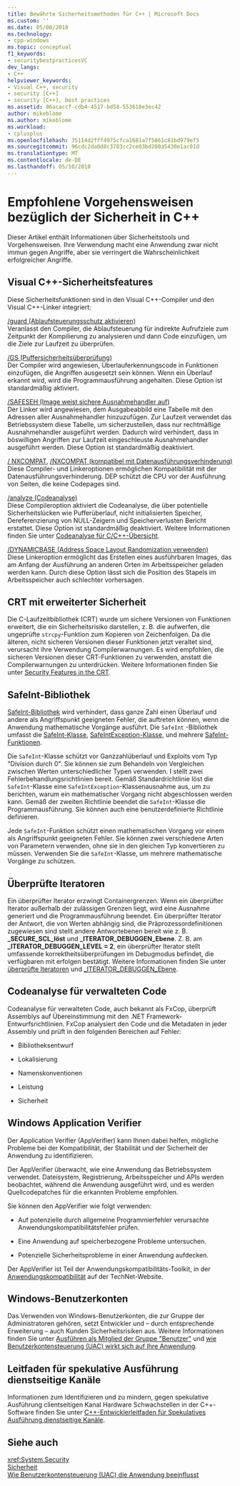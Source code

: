 ```yaml
---
title: Bewährte Sicherheitsmethoden für C++ | Microsoft Docs
ms.custom: ''
ms.date: 05/08/2018
ms.technology:
- cpp-windows
ms.topic: conceptual
f1_keywords:
- securitybestpracticesVC
dev_langs:
- C++
helpviewer_keywords:
- Visual C++, security
- security [C++]
- security [C++], best practices
ms.assetid: 86acaccf-cdb4-4517-bd58-553618e3ec42
author: mikeblome
ms.author: mikeblome
ms.workload:
- cplusplus
ms.openlocfilehash: 35114d2fff4975cfca1681a7f5861c81bd979ef5
ms.sourcegitcommit: 96cdc2da0d8c3783cc2ce03bd280a5430e1ac01d
ms.translationtype: MT
ms.contentlocale: de-DE
ms.lasthandoff: 05/10/2018
---
```

# <a name="security-best-practices-for-c"></a>Empfohlene Vorgehensweisen bezüglich der Sicherheit in C++

Dieser Artikel enthält Informationen über Sicherheitstools und Vorgehensweisen. Ihre Verwendung macht eine Anwendung zwar nicht immun gegen Angriffe, aber sie verringert die Wahrscheinlichkeit erfolgreicher Angriffe.  
  
## <a name="visual-c-security-features"></a>Visual C++-Sicherheitsfeatures

 Diese Sicherheitsfunktionen sind in den Visual C++-Compiler und den Visual C++-Linker integriert:  
  
 [/guard (Ablaufsteuerungsschutz aktivieren)](../build/reference/guard-enable-control-flow-guard.md)  
 Veranlasst den Compiler, die Ablaufsteuerung für indirekte Aufrufziele zum Zeitpunkt der Kompilierung zu analysieren und dann Code einzufügen, um die Ziele zur Laufzeit zu überprüfen.  
  
 [/GS (Puffersicherheitsüberprüfung)](../build/reference/gs-buffer-security-check.md)  
 Der Compiler wird angewiesen, Überlauferkennungscode in Funktionen einzufügen, die Angriffen ausgesetzt sein können. Wenn ein Überlauf erkannt wird, wird die Programmausführung angehalten. Diese Option ist standardmäßig aktiviert.  
  
 [/SAFESEH (Image weist sichere Ausnahmehandler auf)](../build/reference/safeseh-image-has-safe-exception-handlers.md)  
 Der Linker wird angewiesen, dem Ausgabeabbild eine Tabelle mit den Adressen aller Ausnahmehandler hinzuzufügen. Zur Laufzeit verwendet das Betriebssystem diese Tabelle, um sicherzustellen, dass nur rechtmäßige Ausnahmehandler ausgeführt werden. Dadurch wird verhindert, dass in böswilligen Angriffen zur Laufzeit eingeschleuste Ausnahmehandler ausgeführt werden. Diese Option ist standardmäßig deaktiviert.  
  
 [/ NXCOMPAT](../build/reference/nxcompat.md),  [ /NXCOMPAT (kompatibel mit Datenausführungsverhinderung)](../build/reference/nxcompat-compatible-with-data-execution-prevention.md)  
 Diese Compiler- und Linkeroptionen ermöglichen Kompatibilität mit der Datenausführungsverhinderung. DEP schützt die CPU vor der Ausführung von Seiten, die keine Codepages sind.  
  
 [/analyze (Codeanalyse)](../build/reference/analyze-code-analysis.md)  
 Diese Compileroption aktiviert die Codeanalyse, die über potentielle Sicherheitslücken wie Pufferüberlauf, nicht initialisierten Speicher, Dereferenzierung von NULL-Zeigern und Speicherverlusten Bericht erstattet. Diese Option ist standardmäßig deaktiviert. Weitere Informationen finden Sie unter [Codeanalyse für C/C++-Übersicht](/visualstudio/code-quality/code-analysis-for-c-cpp-overview).  
  
 [/DYNAMICBASE (Address Space Layout Randomization verwenden)](../build/reference/dynamicbase-use-address-space-layout-randomization.md)  
 Diese Linkeroption ermöglicht das Erstellen eines ausführbaren Images, das am Anfang der Ausführung an anderen Orten im Arbeitsspeicher geladen werden kann. Durch diese Option lässt sich die Position des Stapels im Arbeitsspeicher auch schlechter vorhersagen.  
  
## <a name="security-enhanced-crt"></a>CRT mit erweiterter Sicherheit  
 Die C-Laufzeitbibliothek (CRT) wurde um sichere Versionen von Funktionen erweitert, die ein Sicherheitsrisiko darstellen, z. B. die aufwerfen, die ungeprüfte `strcpy`-Funktion zum Kopieren von Zeichenfolgen. Da die älteren, nicht sicheren Versionen dieser Funktionen jetzt veraltet sind, verursacht ihre Verwendung Compilerwarnungen. Es wird empfohlen, die sicheren Versionen dieser CRT-Funktionen zu verwenden, anstatt die Compilerwarnungen zu unterdrücken. Weitere Informationen finden Sie unter [Security Features in the CRT](../c-runtime-library/security-features-in-the-crt.md).  
  
## <a name="safeint-library"></a>SafeInt-Bibliothek  
 [SafeInt-Bibliothek](../windows/safeint-library.md) wird verhindert, dass ganze Zahl einen Überlauf und andere als Angriffspunkt geeigneten Fehler, die auftreten können, wenn die Anwendung mathematische Vorgänge ausführt. Die `SafeInt` -Bibliothek umfasst die [SafeInt-Klasse](../windows/safeint-class.md), [SafeIntException-Klasse](../windows/safeintexception-class.md), und mehrere [SafeInt-Funktionen](../windows/safeint-functions.md).  
  
 Die `SafeInt`-Klasse schützt vor Ganzzahlüberlauf und Exploits vom Typ "Division durch 0". Sie können sie zum Behandeln von Vergleichen zwischen Werten unterschiedlicher Typen verwenden. I stellt zwei Fehlerbehandlungsrichtlinien bereit. Gemäß Standardrichtlinie löst die `SafeInt`-Klasse eine `SafeIntException`-Klassenausnahme aus, um zu berichten, warum ein mathematischer Vorgang nicht abgeschlossen werden kann. Gemäß der zweiten Richtlinie beendet die `SafeInt`-Klasse die Programmausführung. Sie können auch eine benutzerdefinierte Richtlinie definieren.  
  
 Jede `SafeInt`-Funktion schützt einen mathematischen Vorgang vor einem als Angriffspunkt geeigneten Fehler. Sie können zwei verschiedene Arten von Parametern verwenden, ohne sie in den gleichen Typ konvertieren zu müssen. Verwenden Sie die `SafeInt`-Klasse, um mehrere mathematische Vorgänge zu schützen.  
  
## <a name="checked-iterators"></a>Überprüfte Iteratoren  
 Ein überprüfter Iterator erzwingt Containergrenzen. Wenn ein überprüfter Iterator außerhalb der zulässigen Grenzen liegt, wird eine Ausnahme generiert und die Programmausführung beendet. Ein überprüfter Iterator der Antwort, die von Werten abhängig sind, die Präprozessordefinitionen zugewiesen sind stellt andere Antwortebenen bereit wie z. B.  **\_SECURE\_SCL\_löst** und  **\_ITERATOR\_DEBUGGEN\_Ebene**. Z. B. am  **\_ITERATOR\_DEBUGGEN\_LEVEL = 2**, ein überprüfter Iterator stellt umfassende korrektheitsüberprüfungen im Debugmodus befindet, die verfügbaren mit erfolgen bestätigt. Weitere Informationen finden Sie unter [überprüfte Iteratoren](../standard-library/checked-iterators.md) und [ \_ITERATOR\_DEBUGGEN\_Ebene](../standard-library/iterator-debug-level.md).  
  
## <a name="code-analysis-for-managed-code"></a>Codeanalyse für verwalteten Code  
 Codeanalyse für verwalteten Code, auch bekannt als FxCop, überprüft Assemblys auf Übereinstimmung mit den .NET Framework-Entwurfsrichtlinien. FxCop analysiert den Code und die Metadaten in jeder Assembly und prüft in den folgenden Bereichen auf Fehler:  
  
-   Bibliotheksentwurf  
  
-   Lokalisierung  
  
-   Namenskonventionen   
  
-   Leistung  
  
-   Sicherheit  
  
## <a name="windows-application-verifier"></a>Windows Application Verifier  
 Der Application Verifier (AppVerifier) kann Ihnen dabei helfen, mögliche Probleme bei der Kompatibilität, der Stabilität und der Sicherheit der Anwendung zu identifizieren.  
  
 Der AppVerifier überwacht, wie eine Anwendung das Betriebssystem verwendet. Dateisystem, Registrierung, Arbeitsspeicher und APIs werden beobachtet, während die Anwendung ausgeführt wird, und es werden Quellcodepatches für die erkannten Probleme empfohlen.  
  
 Sie können den AppVerifier wie folgt verwenden:  
  
-   Auf potenzielle durch allgemeine Programmierfehler verursachte Anwendungskompatibilitätsfehler prüfen.  
  
-   Eine Anwendung auf speicherbezogene Probleme untersuchen.  

-   Potenzielle Sicherheitsprobleme in einer Anwendung aufdecken.  
  
 Der AppVerifier ist Teil der Anwendungskompatibilitäts-Toolkit, in der [Anwendungskompatibilität](http://go.microsoft.com/fwlink/p/?linkid=91277) auf der TechNet-Website.  
  

## <a name="windows-user-accounts"></a>Windows-Benutzerkonten  
 Das Verwenden von Windows-Benutzerkonten, die zur Gruppe der Administratoren gehören, setzt Entwickler und – durch entsprechende Erweiterung – auch Kunden Sicherheitsrisiken aus. Weitere Informationen finden Sie unter [Ausführen als Mitglied der Gruppe "Benutzer"](running-as-a-member-of-the-users-group.md) und [wie Benutzerkontensteuerung (UAC) wirkt sich auf Ihre Anwendung](how-user-account-control-uac-affects-your-application.md).

## <a name="guidance-for-speculative-execution-side-channels"></a>Leitfaden für spekulative Ausführung dienstseitige Kanäle

Informationen zum Identifizieren und zu mindern, gegen spekulative Ausführung clientseitigen Kanal Hardware Schwachstellen in der C++-Software finden Sie unter [C++-Entwicklerleitfaden für Spekulatives Ausführung dienstseitige Kanäle](developer-guidance-speculative-execution.md).

  
## <a name="see-also"></a>Siehe auch  
 <xref:System.Security>   
 [Sicherheit](/dotnet/standard/security/index)   
 [Wie Benutzerkontensteuerung (UAC) die Anwendung beeinflusst](how-user-account-control-uac-affects-your-application.md)
